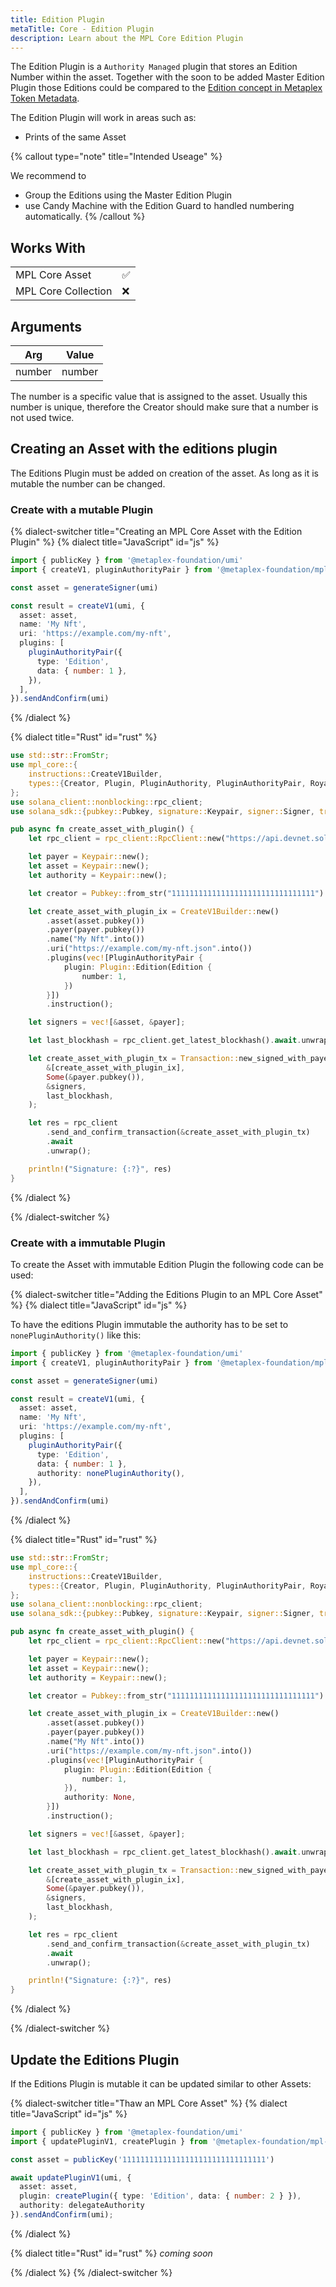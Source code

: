 ```yaml
---
title: Edition Plugin
metaTitle: Core - Edition Plugin
description: Learn about the MPL Core Edition Plugin
---
```


The Edition Plugin is a `Authority Managed` plugin that stores an Edition Number within the asset. Together with the soon to be added Master Edition Plugin those Editions could be compared to the [Edition concept in Metaplex Token Metadata](/token-metadata/print).

The Edition Plugin will work in areas such as:

- Prints of the same Asset

{% callout type="note" title="Intended Useage" %}

We recommend to
- Group the Editions using the Master Edition Plugin 
- use Candy Machine with the Edition Guard to handled numbering automatically.
{% /callout %}

## Works With

|                     |     |
| ------------------- | --- |
| MPL Core Asset      | ✅  |
| MPL Core Collection | ❌  |

## Arguments

| Arg           | Value                               |
| ------------- | ----------------------------------- |
| number        | number                              |

The number is a specific value that is assigned to the asset. Usually this number is unique, therefore the Creator should make sure that a number is not used twice. 

## Creating an Asset with the editions plugin

The Editions Plugin must be added on creation of the asset. As long as it is mutable the number can be changed.

### Create with a mutable Plugin

{% dialect-switcher title="Creating an MPL Core Asset with the Edition Plugin" %}
{% dialect title="JavaScript" id="js" %}

```ts
import { publicKey } from '@metaplex-foundation/umi'
import { createV1, pluginAuthorityPair } from '@metaplex-foundation/mpl-core'

const asset = generateSigner(umi)

const result = createV1(umi, {
  asset: asset,
  name: 'My Nft',
  uri: 'https://example.com/my-nft',
  plugins: [
    pluginAuthorityPair({
      type: 'Edition',
      data: { number: 1 },
    }),
  ],
}).sendAndConfirm(umi)
```

{% /dialect %}

{% dialect title="Rust" id="rust" %}

```rust
use std::str::FromStr;
use mpl_core::{
    instructions::CreateV1Builder,
    types::{Creator, Plugin, PluginAuthority, PluginAuthorityPair, Royalties, RuleSet},
};
use solana_client::nonblocking::rpc_client;
use solana_sdk::{pubkey::Pubkey, signature::Keypair, signer::Signer, transaction::Transaction};

pub async fn create_asset_with_plugin() {
    let rpc_client = rpc_client::RpcClient::new("https://api.devnet.solana.com".to_string());

    let payer = Keypair::new();
    let asset = Keypair::new();
    let authority = Keypair::new();

    let creator = Pubkey::from_str("11111111111111111111111111111111").unwrap();

    let create_asset_with_plugin_ix = CreateV1Builder::new()
        .asset(asset.pubkey())
        .payer(payer.pubkey())
        .name("My Nft".into())
        .uri("https://example.com/my-nft.json".into())
        .plugins(vec![PluginAuthorityPair {
            plugin: Plugin::Edition(Edition {
                number: 1,
            })
        }])
        .instruction();

    let signers = vec![&asset, &payer];

    let last_blockhash = rpc_client.get_latest_blockhash().await.unwrap();

    let create_asset_with_plugin_tx = Transaction::new_signed_with_payer(
        &[create_asset_with_plugin_ix],
        Some(&payer.pubkey()),
        &signers,
        last_blockhash,
    );

    let res = rpc_client
        .send_and_confirm_transaction(&create_asset_with_plugin_tx)
        .await
        .unwrap();

    println!("Signature: {:?}", res)
}

```

{% /dialect %}

{% /dialect-switcher %}

### Create with a immutable Plugin

To create the Asset with immutable Edition Plugin the following code can be used:

{% dialect-switcher title="Adding the Editions Plugin to an MPL Core Asset" %}
{% dialect title="JavaScript" id="js" %}

To have the editions Plugin immutable the authority has to be set to `nonePluginAuthority()` like this:

```ts
import { publicKey } from '@metaplex-foundation/umi'
import { createV1, pluginAuthorityPair } from '@metaplex-foundation/mpl-core'

const asset = generateSigner(umi)

const result = createV1(umi, {
  asset: asset,
  name: 'My Nft',
  uri: 'https://example.com/my-nft',
  plugins: [
    pluginAuthorityPair({
      type: 'Edition',
      data: { number: 1 },
      authority: nonePluginAuthority(),
    }),
  ],
}).sendAndConfirm(umi)
```

{% /dialect %}

{% dialect title="Rust" id="rust" %}

```rust
use std::str::FromStr;
use mpl_core::{
    instructions::CreateV1Builder,
    types::{Creator, Plugin, PluginAuthority, PluginAuthorityPair, Royalties, RuleSet},
};
use solana_client::nonblocking::rpc_client;
use solana_sdk::{pubkey::Pubkey, signature::Keypair, signer::Signer, transaction::Transaction};

pub async fn create_asset_with_plugin() {
    let rpc_client = rpc_client::RpcClient::new("https://api.devnet.solana.com".to_string());

    let payer = Keypair::new();
    let asset = Keypair::new();
    let authority = Keypair::new();

    let creator = Pubkey::from_str("11111111111111111111111111111111").unwrap();

    let create_asset_with_plugin_ix = CreateV1Builder::new()
        .asset(asset.pubkey())
        .payer(payer.pubkey())
        .name("My Nft".into())
        .uri("https://example.com/my-nft.json".into())
        .plugins(vec![PluginAuthorityPair {
            plugin: Plugin::Edition(Edition {
                number: 1,
            }),
            authority: None,
        }])
        .instruction();

    let signers = vec![&asset, &payer];

    let last_blockhash = rpc_client.get_latest_blockhash().await.unwrap();

    let create_asset_with_plugin_tx = Transaction::new_signed_with_payer(
        &[create_asset_with_plugin_ix],
        Some(&payer.pubkey()),
        &signers,
        last_blockhash,
    );

    let res = rpc_client
        .send_and_confirm_transaction(&create_asset_with_plugin_tx)
        .await
        .unwrap();

    println!("Signature: {:?}", res)
}

```

{% /dialect %}

{% /dialect-switcher %}

## Update the Editions Plugin

If the Editions Plugin is mutable it can be updated similar to other Assets:

{% dialect-switcher title="Thaw an MPL Core Asset" %}
{% dialect title="JavaScript" id="js" %}

```ts
import { publicKey } from '@metaplex-foundation/umi'
import { updatePluginV1, createPlugin } from '@metaplex-foundation/mpl-core'

const asset = publicKey('11111111111111111111111111111111')

await updatePluginV1(umi, {
  asset: asset,
  plugin: createPlugin({ type: 'Edition', data: { number: 2 } }),
  authority: delegateAuthority
}).sendAndConfirm(umi);
```

{% /dialect %}

{% dialect title="Rust" id="rust" %}
*coming soon*

{% /dialect %}
{% /dialect-switcher %}

